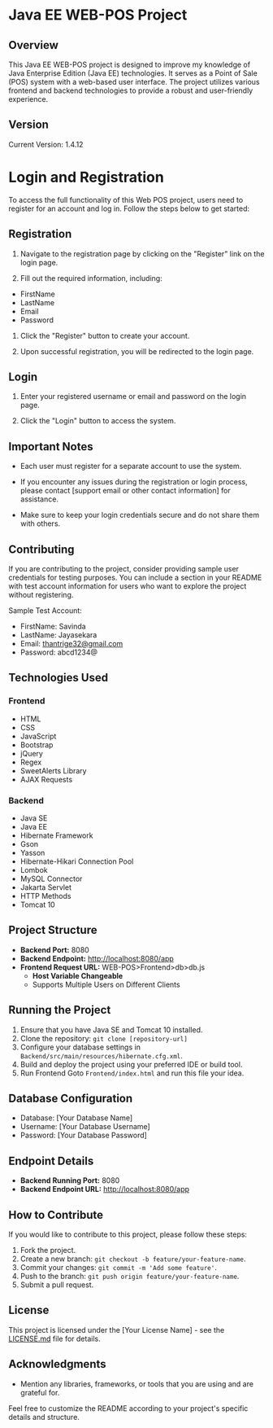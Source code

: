# Java EE WEB-POS Project

## Overview

This Java EE WEB-POS project is designed to improve my knowledge of Java Enterprise Edition (Java EE) technologies. It serves as a Point of Sale (POS) system with a web-based user interface. The project utilizes various frontend and backend technologies to provide a robust and user-friendly experience.

## Version

Current Version: 1.4.12

# Login and Registration

To access the full functionality of this Web POS project, users need to register for an account and log in. Follow the steps below to get started:

## Registration

1. Navigate to the registration page by clicking on the "Register" link on the login page.

2. Fill out the required information, including:
  - FirstName
  - LastName
  - Email
  - Password

1. Click the "Register" button to create your account.

2. Upon successful registration, you will be redirected to the login page.

## Login

1. Enter your registered username or email and password on the login page.

2. Click the "Login" button to access the system.

## Important Notes

- Each user must register for a separate account to use the system.

- If you encounter any issues during the registration or login process, please contact [support email or other contact information] for assistance.

- Make sure to keep your login credentials secure and do not share them with others.

## Contributing

If you are contributing to the project, consider providing sample user credentials for testing purposes. You can include a section in your README with test account information for users who want to explore the project without registering.

Sample Test Account:
- FirstName: Savinda
- LastName: Jayasekara
- Email: thantrige32@gmail.com
- Password: abcd1234@


## Technologies Used

### Frontend
- HTML
- CSS
- JavaScript
- Bootstrap
- jQuery
- Regex
- SweetAlerts Library
- AJAX Requests

### Backend
- Java SE
- Java EE
- Hibernate Framework
- Gson
- Yasson
- Hibernate-Hikari Connection Pool
- Lombok
- MySQL Connector
- Jakarta Servlet
- HTTP Methods
- Tomcat 10

## Project Structure

- **Backend Port:** 8080
- **Backend Endpoint:** [http://localhost:8080/app](http://localhost:8080/app)
- **Frontend Request URL:** WEB-POS>Frontend>db>db.js
    - **Host Variable Changeable**
    - Supports Multiple Users on Different Clients

## Running the Project

1. Ensure that you have Java SE and Tomcat 10 installed.
2. Clone the repository: `git clone [repository-url]`
3. Configure your database settings in `Backend/src/main/resources/hibernate.cfg.xml`.
4. Build and deploy the project using your preferred IDE or build tool.
5. Run Frontend Goto `Frontend/index.html` and run this file your idea.

## Database Configuration

- Database: [Your Database Name]
- Username: [Your Database Username]
- Password: [Your Database Password]

## Endpoint Details

- **Backend Running Port:** 8080
- **Backend Endpoint URL:** [http://localhost:8080/app](http://localhost:8080/app)

## How to Contribute

If you would like to contribute to this project, please follow these steps:

1. Fork the project.
2. Create a new branch: `git checkout -b feature/your-feature-name`.
3. Commit your changes: `git commit -m 'Add some feature'`.
4. Push to the branch: `git push origin feature/your-feature-name`.
5. Submit a pull request.

## License

This project is licensed under the [Your License Name] - see the [LICENSE.md](LICENSE) file for details.

## Acknowledgments

- Mention any libraries, frameworks, or tools that you are using and are grateful for.

Feel free to customize the README according to your project's specific details and structure.
